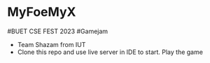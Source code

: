 # MyFoeMyX
#BUET CSE FEST 2023 #Gamejam
- Team Shazam from IUT
- Clone this repo and use live server in IDE to start. Play the game
